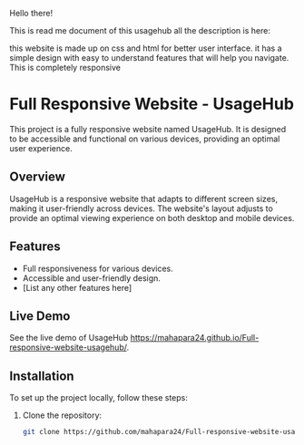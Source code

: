 Hello there!

This is read me document of this usagehub
all the description is here:

this website is made up on css and html
for better user interface. it has a simple design with easy to understand features that will help you navigate.
This is completely responsive

# Full Responsive Website - UsageHub


This project is a fully responsive website named UsageHub. It is designed to be accessible and functional on various devices, providing an optimal user experience.


## Overview

UsageHub is a responsive website that adapts to different screen sizes, making it user-friendly across devices. The website's layout adjusts to provide an optimal viewing experience on both desktop and mobile devices.

## Features

- Full responsiveness for various devices.
- Accessible and user-friendly design.
- [List any other features here]

## Live Demo

See the live demo of UsageHub https://mahapara24.github.io/Full-responsive-website-usagehub/.

## Installation

To set up the project locally, follow these steps:

1. Clone the repository:
   ```bash
   git clone https://github.com/mahapara24/Full-responsive-website-usagehub.git
